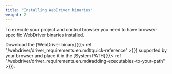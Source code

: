 ```yaml
---
title: "Installing WebDriver binaries"
weight: 2
---
```


To execute your project and control browser you need to have
browser-specific WebDriver binaries installed.

Download the [WebDriver binary]({{< ref "/webdriver/driver_requirements.en.md#quick-reference" >}})
supported by your browser and place it in the 
[System PATH]({{< ref "/webdriver/driver_requirements.en.md#adding-executables-to-your-path" >}}).